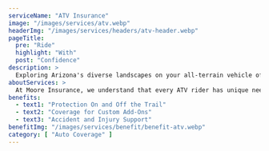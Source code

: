 ```yaml
---
serviceName: "ATV Insurance"
image: "/images/services/atv.webp"
headerImg: "/images/services/headers/atv-header.webp"
pageTitle:
  pre: "Ride"
  highlight: "With"
  post: "Confidence"
description: >
  Exploring Arizona's diverse landscapes on your all-terrain vehicle offers unparalleled excitement. However, each adventure carries potential risks. At Moore Insurance, we specialize in providing comprehensive ATV insurance that safeguards both you and your vehicle. Our goal is to ensure you can fully enjoy your off-road experiences with peace of mind, knowing you're protected against unforeseen events.
aboutServices: >
  At Moore Insurance, we understand that every ATV rider has unique needs. Our team works closely with you to assess your specific requirements and tailor an insurance policy that offers optimal protection. We collaborate with multiple reputable providers to present a range of coverage options, ensuring you receive quality protection at competitive rates.
benefits:
  - text1: "Protection On and Off the Trail"
  - text2: "Coverage for Custom Add-Ons"
  - text3: "Accident and Injury Support"
benefitImg: "/images/services/benefit/benefit-atv.webp"
category: [ "Auto Coverage" ]
---
```

